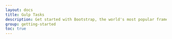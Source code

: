 ```yaml
---
layout: docs
title: Gulp Tasks
description: Get started with Bootstrap, the world's most popular framework for building responsive, mobile-first sites, with BootstrapCDN and a template starter page.
group: getting-started
toc: true
---
```



